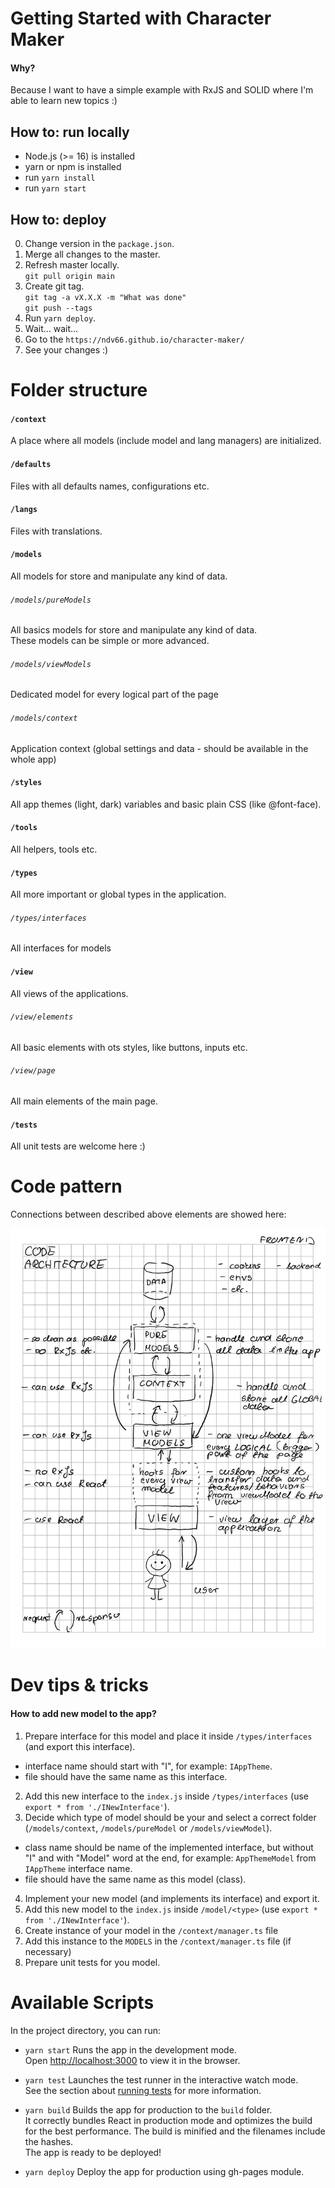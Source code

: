 # Getting Started with Character Maker

#### Why?
Because I want to have a simple example with RxJS and SOLID where I'm able to learn new topics :)

## How to: run locally
- Node.js (>= 16) is installed
- yarn or npm is installed
- run `yarn install`
- run `yarn start`

## How to: deploy
0. Change version in the `package.json`.
1. Merge all changes to the master.
2. Refresh master locally. \
`git pull origin main`
3. Create git tag. \
`git tag -a vX.X.X -m "What was done"` \
`git push --tags`
4. Run `yarn deploy`.
5. Wait... wait...
6. Go to the `https://ndv66.github.io/character-maker/`
7. See your changes :)

# Folder structure

#### `/context`
A place where all models (include model and lang managers) are initialized.

#### `/defaults`
Files with all defaults names, configurations etc.

#### `/langs`
Files with translations.

#### `/models`
All  models for store and manipulate any kind of data.

###### `/models/pureModels`
All basics models for store and manipulate any kind of data.\
These models can be simple or more advanced.

###### `/models/viewModels`
Dedicated model for every logical part of the page

###### `/models/context`
Application context (global settings and data - should be available in the whole app)

#### `/styles`
All app themes (light, dark) variables and basic plain CSS (like @font-face).

#### `/tools`
All helpers, tools etc.

#### `/types`
All more important or global types in the application.

###### `/types/interfaces`
All interfaces for models

#### `/view`
All views of the applications.

###### `/view/elements`
All basic elements with ots styles, like buttons, inputs etc.

###### `/view/page`
All main elements of the main page.

#### `/tests`
All unit tests are welcome here :)

# Code pattern
Connections between described above elements are showed here:

![See doc/pattern.jpg for more information about the app flow.](./doc/pattern.jpeg "Pattern")

# Dev tips & tricks
#### How to add new model to the app?
1. Prepare interface for this model and place it inside `/types/interfaces` (and export this interface).
- interface name should start with "I", for example: `IAppTheme`.
- file should have the same name as this interface.
2. Add this new interface to the `index.js` inside `/types/interfaces` (use `export * from './INewInterface'`).
3. Decide which type of model should be your and select a correct folder (`/models/context`, `/models/pureModel` or `/models/viewModel`).
- class name should be name of the implemented interface, but without "I" and with "Model" word at the end, for example: `AppThemeModel`  from `IAppTheme` interface name.
- file should have the same name as this model (class).
4. Implement your new model (and implements its interface) and export it.
5. Add this new model to the `index.js` inside `/model/<type>` (use `export * from './INewInterface'`).
6. Create instance of your model in the `/context/manager.ts` file
7. Add this instance to the `MODELS` in the `/context/manager.ts` file (if necessary)
8. Prepare unit tests for you model.

# Available Scripts
In the project directory, you can run:

- `yarn start`
Runs the app in the development mode.\
Open [http://localhost:3000](http://localhost:3000) to view it in the browser.

- `yarn test`
Launches the test runner in the interactive watch mode.\
See the section about [running tests](https://facebook.github.io/create-react-app/docs/running-tests) for more information.

- `yarn build`
Builds the app for production to the `build` folder.\
It correctly bundles React in production mode and optimizes the build for the best performance. The build is minified and the filenames include the hashes.\
The app is ready to be deployed!

- `yarn deploy`
Deploy the app for production using gh-pages module.
